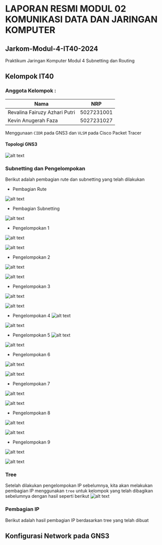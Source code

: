 # LAPORAN RESMI MODUL 02 KOMUNIKASI DATA DAN JARINGAN KOMPUTER

## Jarkom-Modul-4-IT40-2024
Praktikum Jaringan Komputer Modul 4
Subnetting dan Routing

## Kelompok IT40

### Anggota Kelompok :

| Nama                          | NRP        |
| ----------------------------- | ---------- |
| Revalina Fairuzy Azhari Putri | 5027231001 |
| Kevin Anugerah Faza           | 5027231027 |

Menggunaan `CIDR` pada GNS3 dan `VLSM` pada Cisco Packet Tracer

#### Topologi GNS3
![alt text](<Screenshot 2024-11-14 230434.png>)

### Subnetting dan Pengelompokan
Berikut adalah pembagian rute dan subnetting yang telah dilakukan
- Pembagian Rute

![alt text](image-9.png)

- Pembagian Subnetting

![alt text](<WhatsApp Image 2024-11-16 at 04.52.44.jpeg>)

- Pengelompokan 1

![alt text](image.png)

![alt text](<WhatsApp Image 2024-11-16 at 04.52.45.jpeg>)

- Pengelompokan 2

![alt text](image-1.png)

![alt text](<WhatsApp Image 2024-11-16 at 04.52.45 (1).jpeg>)

- Pengelompokan 3

![alt text](image-2.png)

![alt text](<WhatsApp Image 2024-11-16 at 04.52.43.jpeg>)

- Pengelompokan 4
![alt text](image-3.png)

![alt text](<WhatsApp Image 2024-11-16 at 04.52.44 (1).jpeg>)

- Pengelompokan 5
![alt text](image-4.png)

![alt text](<WhatsApp Image 2024-11-16 at 04.52.44 (1)-1.jpeg>)

- Pengelompokan 6

![alt text](image-5.png)

![alt text](<WhatsApp Image 2024-11-16 at 04.52.42 (1).jpeg>)

- Pengelompokan 7

![alt text](image-6.png)

![alt text](<WhatsApp Image 2024-11-16 at 04.52.42 (1)-1.jpeg>)

- Pengelompokan 8

![alt text](image-7.png)

![alt text](<WhatsApp Image 2024-11-16 at 04.52.44 (2).jpeg>)

- Pengelompokan 9

![alt text](image-8.png)

![alt text](<WhatsApp Image 2024-11-16 at 04.52.43 (1).jpeg>)

### Tree
Setelah dilakukan pengelompokan IP sebelumnya, kita akan melakukan pembagian IP menggunakan `tree` untuk kelompok yang telah dibagikan sebelumnya dengan hasil seperti berikut
![alt text](<GNS3-CIDR modul4jarkom.drawio.png>)

### Pembagian IP
Berikut adalah hasil pembagian IP berdasarkan tree yang telah dibuat

## Konfigurasi Network pada GNS3